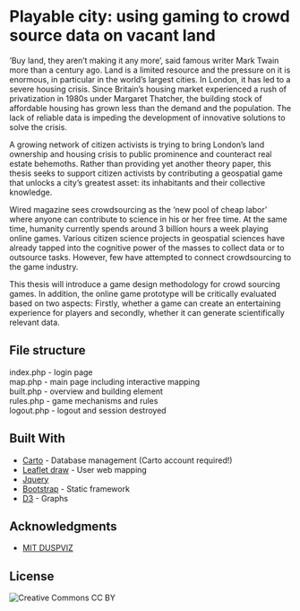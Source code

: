 # Playable city: using gaming to crowd source data on vacant land

‘Buy land, they aren’t making it any more’, said famous writer Mark Twain more than a century ago. Land is a limited resource and the pressure on it is enormous, in particular in the world’s largest cities. In London, it has led to a severe housing crisis. Since Britain’s housing market experienced a rush of privatization in 1980s under Margaret Thatcher, the building stock of affordable housing has grown less than the demand and the population. The lack of reliable data is impeding the development of innovative solutions to solve the crisis.

A growing network of citizen activists is trying to bring London’s land ownership and housing crisis to public prominence and counteract real estate behemoths. Rather than providing yet another theory paper, this thesis seeks to support citizen activists by contributing a geospatial game that unlocks a city’s greatest asset: its inhabitants and their collective knowledge. 

Wired magazine sees crowdsourcing as the ‘new pool of cheap labor’ where anyone can contribute to science in his or her free time. At the same time, humanity currently spends around 3 billion hours a week playing online games. Various citizen science projects in geospatial sciences have already tapped into the cognitive power of the masses to collect data or to outsource tasks. However, few have attempted to connect crowdsourcing to the game industry. 

This thesis will introduce a game design methodology for crowd sourcing games. In addition, the online game prototype will be critically evaluated based on two aspects: Firstly, whether a game can create an entertaining experience for players and secondly, whether it can generate scientifically relevant data.

## File structure
index.php - login page <br>
map.php - main page including interactive mapping <br>
built.php - overview and building element<br>
rules.php - game mechanisms and rules<br>
logout.php - logout and session destroyed<br>

## Built With

* [Carto](https://carto.com/) - Database management (Carto account required!)
* [Leaflet draw](https://github.com/Leaflet/Leaflet.draw) - User web mapping
* [Jquery](https://api.jquery.com/)
* [Bootstrap](https://v4-alpha.getbootstrap.com/) - Static framework
* [D3](https://d3js.org/) - Graphs

## Acknowledgments

* [MIT DUSPVIZ](http://duspviz.mit.edu/)

## License
![Creative Commons CC BY](playable_city/images/by.png)
